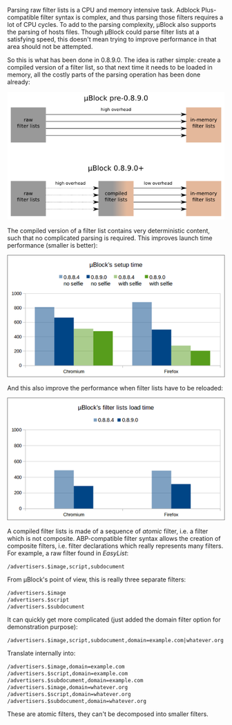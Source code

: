 Parsing raw filter lists is a CPU and memory intensive task. Adblock Plus-compatible filter syntax is complex, and thus parsing those filters requires a lot of CPU cycles. To add to the parsing complexity, µBlock also supports the parsing of hosts files. Though µBlock could parse filter lists at a satisfying speed, this doesn't mean trying to improve performance in that area should not be attempted.

So this is what has been done in 0.8.9.0. The idea is rather simple: create a compiled version of a filter list, so that next time it needs to be loaded in memory, all the costly parts of the parsing operation has been done already:

![Figure 1](https://raw.githubusercontent.com/gorhill/uBlock/master/doc/benchmarks/setup-performance-internals.png)

The compiled version of a filter list contains very deterministic content, such that no complicated parsing is required. This improves launch time performance (smaller is better):

![Figure 2](https://raw.githubusercontent.com/gorhill/uBlock/master/doc/benchmarks/setup-performance-0.8.9.0.png)

And this also improve the performance when filter lists have to be reloaded:

![Figure 3](https://raw.githubusercontent.com/gorhill/uBlock/master/doc/benchmarks/filters-load-performance-0.8.9.0.png)

A compiled filter lists is made of a sequence of _atomic_ filter, i.e. a filter which is not composite. ABP-compatible filter syntax allows the creation of composite filters, i.e. filter declarations which really represents many filters. For example, a raw filter found in _EasyList_:

    /advertisers.$image,script,subdocument

From µBlock's point of view, this is really three separate filters:

    /advertisers.$image
    /advertisers.$script
    /advertisers.$subdocument

It can quickly get more complicated (just added the domain filter option for demonstration purpose):

    /advertisers.$image,script,subdocument,domain=example.com|whatever.org

Translate internally into:

    /advertisers.$image,domain=example.com
    /advertisers.$script,domain=example.com
    /advertisers.$subdocument,domain=example.com
    /advertisers.$image,domain=whatever.org
    /advertisers.$script,domain=whatever.org
    /advertisers.$subdocument,domain=whatever.org

These are atomic filters, they can't be decomposed into smaller filters.